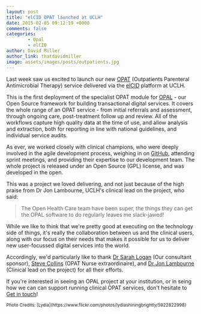 ```yaml
---
layout: post
title: "elCID OPAT launched at UCLH"
date: 2015-02-05 09:12:19 +0000
comments: false
categories:
        - Opal
        - elCID
author: David Miller
author_link: thatdavidmiller
image: assets/images/posts/outpatients.jpg
---
```

Last week saw us excited to launch our new [OPAT](http://e-opat.com/) (Outpatients
Parenteral Antimicrobial Therapy) service delivered via the [elCID](http://elcid.openhealthcare.org.uk)
platform at UCLH.

This is the first deployment of the specialist OPAT module for [OPAL](http://opal.openhealthcare.org.uk) -
our Open Source framework for building transactional digital services. It covers the whole range of an
OPAT service - from initial referrals and assessment, through ongoing care, post-treatment follow up and
review. All of the workflows capture high quality data at the time of use, and allow analysis and extraction,
both for reporting in line with national guidelines, and individual service audits.

As ever, we worked closely with clinical champions, who were deeply involved in the agile development process,
weighing in on [GitHub](https://github.com/openhealthcare/elcid/issues), attending sprint meetings, and
providing their expertise to our development team. The whole project is released under an Open Source (GPL)
license, and was developed in the open.


This was a project we loved delivering, and not just because of the high praise from Dr Jon Lambourne, UCLH's
clinical lead on the project, who said:

<blockquote class="custom-quote"><p><i class="fa fa-quote-left"></i>
The Open Health Care team have been super, the things they can get the OPAL software to do regularly leaves me slack-jawed!
</p></blockquote>

While we like to think that we're pretty good at executing on the technology side of things, it's really the collaboration
between us and the clinical users, along with our focus on their needs that makes it possible for us to deliver
new user-focussed digital services into the world.

Accordingly, we'd particularly like to thank
[Dr Sarah Logan](https://www.uclh.nhs.uk/OurServices/Consultants/Pages/DrSarahLogan.aspx) (Our consultant sponsor),
[Steve Collins](https://github.com/7575colli) (OPAT Nurse extraordinaire), and
[Dr Jon Lambourne](https://github.com/jonnylambourne) (Clinical lead on the project) for all their efforts.

If you're interested in seeing an OPAL project at your institution, or in seing how we can can
support running clinical OPAT services, don't hesitate to [Get in touch](/contact.html)!

<small>
Photo Credits: [Lydia](https://www.flickr.com/photos/lydiashiningbrightly/5922822998)
</small>
